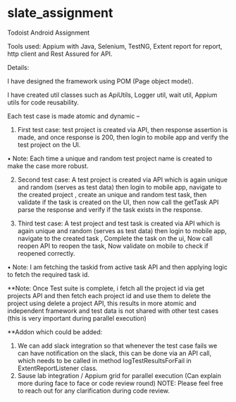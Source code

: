 # slate_assignment
Todoist Android Assignment

Tools used: Appium with Java, Selenium, TestNG, Extent report for report, http client and Rest Assured for API.

Details:

I have designed the framework using POM (Page object model).

I have created util classes such as ApiUtils, Logger util, wait util, Appium utils for code reusability.

Each test case is made atomic and dynamic –

1.	First test case: test project is created via API, then response assertion is made, and once response is 200, then login to mobile app and verify the test project on the UI.

•	Note: Each time a unique and random test project name is created to make the case more robust.

2.	Second test case: A test project is created via API which is again unique and random (serves as test data) then login to mobile app, navigate to the created project , create an unique and random test task, then validate if the task is created on the UI, then now call the getTask API parse the response and verify if the task exists in the response.

3.	Third test case: A test project and test task is created via API which is again unique and random (serves as test data) then login to mobile app, navigate to the created task , Complete the task on the ui, Now call reopen API to reopen the task, Now validate on mobile to check if reopened correctly.

•	Note: I am fetching the taskid from active task API and then applying logic to fetch the required task id.

**Note:	Once Test suite is complete, i fetch all the project id via get projects API and then fetch each project id and use them to delete the project using delete a project API, this results in more atomic and independent framework and test data is not shared with other test cases (this is very important during parallel execution) 

**Addon which could be added:

1. We can add slack integration so that whenever the test case fails we can have notification on the slack, this can be done    via an API call, which needs to be called in method logTestResultsForFail in ExtentReportListener class.
2. Sause lab integration / Appium grid for parallel execution (Can explain more during face to face or code review round)
NOTE: Please feel free to reach out for any clarification during code review.
